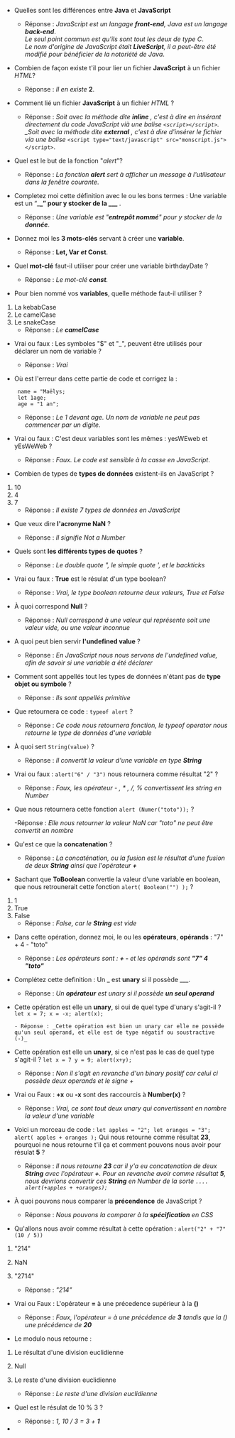 - Quelles sont les différences entre **Java** et **JavaScript**

  - Réponse : _JavaScript est un langage **front-end**, Java est un langage **back-end**_.  
    _Le seul point commun est qu'ils sont tout les deux de type C_.  
    _Le nom d'origine de JavaScript était **LiveScript**, il a peut-être été modifié pour bénéficier de la notoriété de Java_.

- Combien de façon existe t'il pour lier un fichier **JavaScript** à un fichier _HTML_?

  - Réponse : _Il en existe_ **2**.

- Comment lié un fichier **JavaScript** à un fichier _HTML_ ?

  - Réponse : _Soit avec la méthode dite **inline** , c'est à dire en insérant directement du code JavaScript vià une balise _`<script></script>`_.
    \_Soit avec la méthode dite **external** , c'est à dire d'insérer le fichier via une balise_ `<script type="text/javascript" src="monscript.js"></script>`.

- Quel est le but de la fonction "_alert_"?

  - Réponse : _La fonction **alert** sert à afficher un message à l'utilisateur dans la fenêtre courante_.

- Completez moi cette définition avec le ou les bons termes : Une variable est un “\_**\_” pour y stocker de la \_\_\_** .

  - Réponse : _Une variable est "**entrepôt nommé**" pour y stocker de la **donnée**_.

- Donnez moi les **3 mots-clés** servant à créer une **variable**.

  - Réponse : **Let, Var _et_ Const**.

- Quel **mot-clé** faut-il utiliser pour créer une variable birthdayDate ?

  - Réponse : _Le mot-clé **const**._

- Pour bien nommé vos **variables**, quelle méthode faut-il utiliser ?

1. La kebabCase
2. Le camelCase
3. Le snakeCase
   - Réponse : _Le **camelCase**_

- Vrai ou faux : Les symboles "\$" et "_", peuvent être utilisés pour déclarer un nom de variable ?

  - Réponse : _Vrai_

- Où est l'erreur dans cette partie de code et corrigez la :

  ```let name;
   name = "Maëlys;
   let 1age;
   age = "1 an";
  ```

  - Réponse : _Le 1 devant age. Un nom de variable ne peut pas commencer par un digite_.

- Vrai ou faux : C'est deux variables sont les mêmes : yesWEweb et yEsWeWeb ?

  - Réponse : _Faux. Le code est sensible à la casse en JavaScript_.

- Combien de types de **types de données** existent-ils en JavaScript ?

1. 10
2. 4
3. 7
   - Réponse : _Il existe 7 types de données en JavaScript_

- Que veux dire **l'acronyme NaN** ?

  - Réponse : _Il signifie Not a Number_

- Quels sont **les différents types de quotes** ?

  - Réponse : _Le double quote ", le simple quote ', et le backticks_

- Vrai ou faux : **True** est le résulat d'un type boolean?

  - Réponse : _Vrai, le type boolean retourne deux valeurs, True et False_

- À quoi correspond **Null** ?

  - Réponse : _Null correspond à une valeur qui représente soit une valeur vide, ou une valeur inconnue_

- A quoi peut bien servir **l'undefined value** ?

  - Réponse : _En JavaScript nous nous servons de l'undefined value, afin de savoir si une variable a été déclarer_

* Comment sont appellés tout les types de données n'étant pas de **type objet ou symbole** ?

  - Réponse : _Ils sont appellés primitive_

* Que retournera ce code : `typeof alert` ?

  - Réponse : _Ce code nous retournera fonction, le typeof operator nous retourne le type de données d'une variable_

- À quoi sert `String(value)` ?

  - Réponse : _Il convertit la valeur d'une variable en type **String**_

- Vrai ou faux : `alert("6" / "3")` nous retournera comme résultat "2" ?

  - Réponse : _Faux, les opérateur - , * , /, % convertissent les string en Number_

- Que nous retournera cette fonction `alert (Numer("toto"));` ?

  -Réponse : _Elle nous retourner la valeur NaN car "toto" ne peut être convertit en nombre_

- Qu'est ce que la **concatenation** ?

  - Réponse : _La concaténation, ou la fusion est le résultat d'une fusion de deux **String** ainsi que l'opérateur **+**_

- Sachant que **ToBoolean** convertie la valeur d'une variable en boolean, que nous retrounerait cette fonction `alert( Boolean("") );` ?

1. 1
2. True
3. False
   - Réponse : _False, car le **String** est vide_

- Dans cette opération, donnez moi, le ou les **opérateurs**, **opérands** : "7" + 4 - "toto"

  - Réponse : _Les opérateurs sont : **+ -** et les opérands sont **"7" 4 "toto"**_

- Complétez cette definition : Un _ est **unary** si il possède ___.

  - Réponse : _Un **opérateur** est unary si il possède **un seul operand**_

- Cette opération est elle un **unary**, si oui de quel type d'unary s'agit-il ? `let x = 7; x = -x; alert(x);`

      - Réponse : _Cette opération est bien un unary car elle ne possède qu'un seul operand, et elle est de type négatif ou soustractive (-)_

- Cette opération est elle un **unary**, si ce n'est pas le cas de quel type s'agit-il ? `let x = 7 y = 9; alert(x+y);`

  - Réponse : _Non il s'agit en revanche d'un binary positif car celui ci possède deux operands et le signe +_

- Vrai ou Faux : **+x** ou **-x** sont des raccourcis à **Number(x)** ?

  - Réponse : _Vrai, ce sont tout deux unary qui convertissent en nombre la valeur d'une variable_

- Voici un morceau de code : `let apples = "2"; let oranges = "3"; alert( apples + oranges );` Qui nous retourne comme résultat **23**, pourquoi ne nous retourne t'il ça et comment pouvons nous avoir pour résulat **5** ?

  - Réponse : _Il nous retourne **23** car il y'a eu concatenation de deux **String** avec l'opérateur **+**. Pour en revanche avoir comme résultat **5**, nous devrions convertir ces **String** en Number de la sorte `.... alert(+apples + +oranges);`_

- À quoi pouvons nous comparer la **précendence** de JavaScript ?

  - Réponse : _Nous pouvons la comparer à la **spécification** en CSS_

- Qu'allons nous avoir comme résultat à cette opération : `alert("2" + "7"(10 / 5))`

1. "214"
2. NaN
3. "2714"

   - Réponse : _"214"_

- Vrai ou Faux : L'opérateur **=** à une précedence supérieur à la **()**

  - Réponse : _Faux, l'opérateur = à une précédence de **3** tandis que la () une précédence de **20**_

- Le modulo nous retourne :

1. Le résultat d'une division euclidienne
2. Null
3. Le reste d'une division euclidienne

   - Réponse : _Le reste d'une division euclidienne_

- Quel est le résulat de 10 % 3 ?

  - Réponse : _1, 10 / 3 = 3 + **1**_

-
